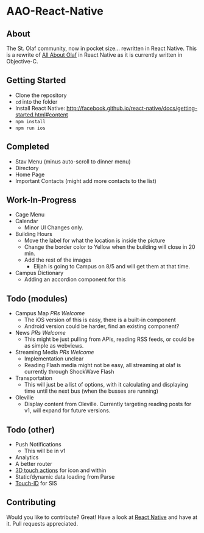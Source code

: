 # AAO-React-Native

## About
The St. Olaf community, now in pocket size... rewritten in React Native.  This is a rewrite of [All About Olaf](http://drewvolz.com/all-about-olaf/) in React Native as it is currently written in Objective-C.

## Getting Started

- Clone the repository
- `cd` into the folder
- Install React Native: http://facebook.github.io/react-native/docs/getting-started.html#content
- `npm install`
- `npm run ios`

## Completed
* Stav Menu (minus auto-scroll to dinner menu)
* Directory
* Home Page
* Important Contacts (might add more contacts to the list)

## Work-In-Progress
* Cage Menu
* Calendar
  * Minor UI Changes only.
* Building Hours
  * Move the label for what the location is inside the picture
  * Change the border color to Yellow when the building will close in 20 min.
  * Add the rest of the images
    * Elijah is going to Campus on 8/5 and will get them at that time.
* Campus Dictionary
  * Adding an accordion component for this

## Todo (modules)
* Campus Map *PRs Welcome*
  * The iOS version of this is easy, there is a built-in component
  * Android version could be harder, find an existing component?
* News *PRs Welcome*
  * This might be just pulling from APIs, reading RSS feeds, or could be as simple as webviews.
* Streaming Media *PRs Welcome*
  * Implementation unclear
  * Reading Flash media might not be easy, all streaming at olaf is currently through ShockWave Flash
* Transportation
  * This will just be a list of options, with it calculating and displaying time until the next bus (when the busses are running)
* Oleville
  * Display content from Oleville. Currently targeting reading posts for v1, will expand for future versions.

## Todo (other)
* Push Notifications
  * This will be in v1
* Analytics
* A better router
* [3D touch actions](https://github.com/jordanbyron/react-native-quick-actions) for icon and within
* Static/dynamic data loading from Parse
* [Touch-ID](https://github.com/naoufal/react-native-touch-id) for SIS

## Contributing
Would you like to contribute? Great! Have a look at [React Native](http://facebook.github.io/react-native/docs/getting-started.html) and have at it. Pull requests appreciated.
